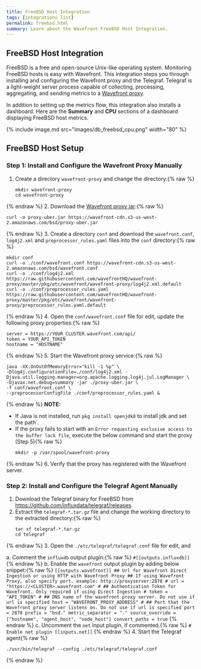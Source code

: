 ```yaml
---
title: FreeBSD Host Integration
tags: [integrations list]
permalink: freebsd.html
summary: Learn about the Wavefront FreeBSD Host Integration.
---
```

## FreeBSD Host Integration

FreeBSD is a free and open-source Unix-like operating system. Monitoring FreeBSD hosts is easy with Wavefront. This integration steps you through installing and configuring the Wavefront proxy and the Telegraf. Telegraf is a light-weight server process capable of collecting, processing, aggregating, and sending metrics to a [Wavefront proxy](https://docs.wavefront.com/proxies.html).

In addition to setting up the metrics flow, this integration also installs a dashboard. Here are the **Summary** and **CPU** sections of a dashboard displaying FreeBSD host metrics.

{% include image.md src="images/db_freebsd_cpu.png" width="80" %}

## FreeBSD Host Setup



### Step 1: Install and Configure the Wavefront Proxy Manually

1. Create a directory `wavefront-proxy` and change the directory:{% raw %}
   ```
   mkdir wavefront-proxy
   cd wavefront-proxy
   ```
{% endraw %}
2. Download the [Wavefront proxy jar](https://wavefront-cdn.s3-us-west-2.amazonaws.com/bsd/proxy-uber.jar):{% raw %}
   ```
   curl -o proxy-uber.jar https://wavefront-cdn.s3-us-west-2.amazonaws.com/bsd/proxy-uber.jar
   ```
{% endraw %}
3. Create a directory `conf` and download the `wavefront.conf`, `log4j2.xml` and `preprocessor_rules.yaml` files into the `conf` directory:{% raw %}
   ```
   mkdir conf
   curl -o ./conf/wavefront.conf https://wavefront-cdn.s3-us-west-2.amazonaws.com/bsd/wavefront.conf
   curl -o ./conf/log4j2.xml https://raw.githubusercontent.com/wavefrontHQ/wavefront-proxy/master/pkg/etc/wavefront/wavefront-proxy/log4j2.xml.default
   curl -o ./conf/preprocessor_rules.yaml https://raw.githubusercontent.com/wavefrontHQ/wavefront-proxy/master/pkg/etc/wavefront/wavefront-proxy/preprocessor_rules.yaml.default
   ```
{% endraw %}
4. Open the `conf/wavefront.conf` file for edit, update the following proxy properties:{% raw %}
   ```
   server = https://YOUR_CLUSTER.wavefront.com/api/
   token = YOUR_API_TOKEN
   hostname = "HOSTNAME"
   ```
{% endraw %} 
5. Start the Wavefront proxy service:{% raw %}
   ```
   java -XX:OnOutOfMemoryError="kill -1 %p" \
   -Dlog4j.configurationFile=./conf/log4j2.xml -Djava.util.logging.manager=org.apache.logging.log4j.jul.LogManager \
   -Djavax.net.debug=summary -jar ./proxy-uber.jar \
   -f conf/wavefront.conf \
   --preprocessorConfigFile ./conf/preprocessor_rules.yaml &
   ```
{% endraw %}
   **NOTE:**
   * If Java is not installed, run `pkg install openjdk8` to install jdk and set the path`.
   * If the proxy fails to start with an `Error requesting exclusive access to the buffer lock file`, execute the below command and start the proxy (Step 5){% raw %}
      ```
      mkdir -p /var/spool/wavefront-proxy
      ```
{% endraw %}
6. Verify that the proxy has registered with the Wavefront server.

### Step 2: Install and Configure the Telegraf Agent Manually

1. Download the Telegraf binary for FreeBSD from https://github.com/influxdata/telegraf/releases.
2. Extract the `telegraf-*.tar.gz` file and change the working directory to the extracted directory:{% raw %}
   ```
   tar xf telegraf-*.tar.gz
   cd telegraf
   ```
{% endraw %}
3. Open the `./etc/telegraf/telegraf.conf` file for edit, and

   a. Comment the `influxdb` output plugin:{% raw %}
      ```
      #[[outputs.influxdb]]
      ```
{% endraw %}
   b. Enable the `wavefront` output plugin by adding below snippet:{% raw %}
      ```
      [[outputs.wavefront]]
      ## Url for Wavefront Direct Ingestion or using HTTP with Wavefront Proxy
      ## If using Wavefront Proxy, also specify port. example: http://proxyserver:2878
      # url = "https://<CLUSTER>.wavefront.com"
      #
      ## Authentication Token for Wavefront. Only required if using Direct Ingestion
      # token = "API_TOKEN"
      #
      ## DNS name of the wavefront proxy server. Do not use if url is specified
      host = "WAVEFRONT_PROXY_ADDRESS"
      #
      ## Port that the Wavefront proxy server listens on. Do not use if url is specified
      port = 2878
      prefix = "bsd."
      metric_separator = "."
      source_override = ["hostname", "agent_host", "node_host"]
      convert_paths = true
      ```
{% endraw %}
   c. Uncomment the `net` input plugin, if commented.{% raw %}
      ```
      # Enable net plugin
      [[inputs.net]]
      ```
{% endraw %}
4. Start the Telegraf agent{% raw %}
   ```
   ./usr/bin/telegraf --config ./etc/telegraf/telegraf.conf
   ```
{% endraw %}
